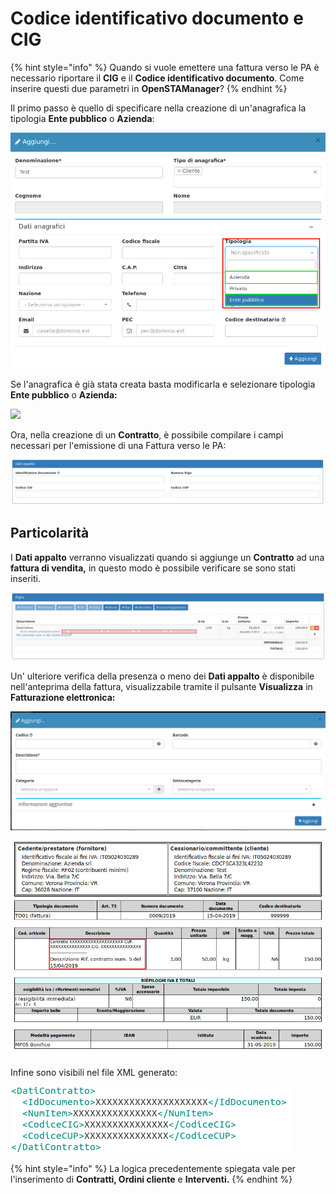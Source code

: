 # Codice identificativo documento e CIG

{% hint style="info" %}
Quando si vuole emettere una fattura verso le PA è necessario riportare il **CIG** e il **Codice identificativo documento**. Come inserire questi due parametri in **OpenSTAManager**?
{% endhint %}

Il primo passo è quello di specificare nella creazione di un'anagrafica la tipologia **Ente pubblico** o **Azienda**:

![](../../.gitbook/assets/anagraficapercig.png)

Se l'anagrafica è già stata creata basta modificarla e selezionare tipologia **Ente pubblico** o **Azienda:**

![](https://firebasestorage.googleapis.com/v0/b/gitbook-x-prod.appspot.com/o/spaces%2F-LZJeLg23eVDvrCv74U7-887967055%2Fuploads%2FppIgLUMrxwcgNmLNZNEW%2Ffile.png?alt=media)

Ora, nella creazione di un **Contratto**, è possibile compilare i campi necessari per l'emissione di una Fattura verso le PA:

![](../../.gitbook/assets/datiappalto.png)

## Particolarità

I **Dati appalto** verranno visualizzati quando si aggiunge un **Contratto** ad una **fattura di vendita,** in questo modo è possibile verificare se sono stati inseriti.

![](../../.gitbook/assets/aggiuntofatturedivendita.png)

Un' ulteriore verifica della presenza o meno dei **Dati appalto** è disponibile nell'anteprima della fattura, visualizzabile tramite il pulsante **Visualizza** in **Fatturazione elettronica:**

![](<../../.gitbook/assets/image (1) (1).png>)

![](../../.gitbook/assets/visualizzacigecodiceidentificavodocumento.png)

Infine sono visibili nel file XML generato:

![](../../.gitbook/assets/cigecodiceidentificativodocumentoxml.png)

{% hint style="info" %}
La logica precedentemente spiegata vale per l'inserimento di **Contratti, Ordini cliente** e **Interventi.**
{% endhint %}
